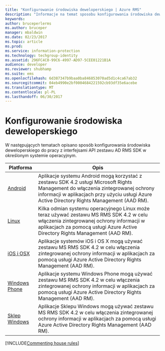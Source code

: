 ```yaml
---
title: "Konfigurowanie środowiska deweloperskiego | Azure RMS"
description: "Informacje na temat sposobu konfigurowania środowiska deweloperskiego do pracy z interfejsami API zestawu AD RMS SDK w określonym systemie operacyjnym."
keywords: 
author: bruceperlerms
ms.author: bruceper
manager: mbaldwin
ms.date: 02/23/2017
ms.topic: article
ms.prod: 
ms.service: information-protection
ms.technology: techgroup-identity
ms.assetid: 296FC4C0-99C6-4997-AD97-5CEE01221B1A
audience: developer
ms.reviewer: shubhamp
ms.suite: ems
ms.openlocfilehash: 6d387347b9baa0ba846853070ad5d1c4ca67ab32
ms.sourcegitcommit: 04eb4990e2bf0004684221592cb93df35e6acebe
ms.translationtype: MT
ms.contentlocale: pl-PL
ms.lasthandoff: 06/30/2017
---
```

# <a name="setup-developer-environment"></a>Konfigurowanie środowiska deweloperskiego

W następujących tematach opisano sposób konfigurowania środowiska deweloperskiego do pracy z interfejsami API zestawu AD RMS SDK w określonym systemie operacyjnym.

|Platforma | Opis|
|------|------------|
|[Android](android-sdk.md)| Aplikacje systemu Android mogą korzystać z zestawu SDK 4.2 usługi Microsoft Rights Management do włączenia zintegrowanej ochrony informacji w aplikacjach przy użyciu usługi Azure Active Directory Rights Management (AAD RM).|
|[Linux](linux-setup.md)|Kilka odmian systemu operacyjnego Linux może teraz używać zestawu MS RMS SDK 4.2 w celu włączenia zintegrowanej ochrony informacji w aplikacjach za pomocą usługi Azure Active Directory Rights Management (AAD RM).|
|[iOS i OSX](ios-sdk.md)|Aplikacje systemów iOS i OS X mogą używać zestawu MS RMS SDK 4.2 w celu włączenia zintegrowanej ochrony informacji w aplikacjach za pomocą usługi Azure Active Directory Rights Management (AAD RM).|
|[Windows Phone](windows-phone-apps.md)|Aplikacje systemu Windows Phone mogą używać zestawu MS RMS SDK 4.2 w celu włączenia zintegrowanej ochrony informacji w aplikacjach za pomocą usługi Azure Active Directory Rights Management (AAD RM).|
|[Sklep Windows](winrt-sdk.md)|Aplikacje Sklepu Windows mogą używać zestawu MS RMS SDK 4.2 w celu włączenia zintegrowanej ochrony informacji w aplikacjach za pomocą usługi Azure Active Directory Rights Management (AAD RM).|


[!INCLUDE[Commenting house rules](../includes/houserules.md)]